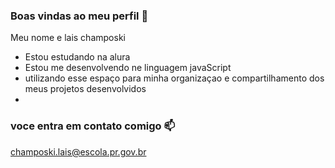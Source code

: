 ### Boas vindas ao meu perfil 🖤

Meu nome e lais champoski 

- Estou estudando na alura
- Estou me desenvolvendo ne linguagem javaScript
- utilizando esse espaço para minha organizaçao e compartilhamento dos meus projetos desenvolvidos
- 
### voce entra em contato comigo 📫

champoski.lais@escola.pr.gov.br
